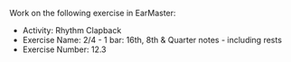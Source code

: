 Work on the following exercise in EarMaster:
- Activity: Rhythm Clapback
- Exercise Name: 2/4 - 1 bar: 16th, 8th & Quarter notes - including rests
- Exercise Number: 12.3
